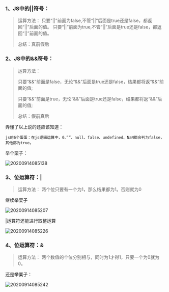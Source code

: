 ### 1、JS中的||符号：

> 运算方法：
> 只要“||”前面为false,不管“||”后面是true还是false，都返回“||”后面的值。
> 只要“||”前面为true,不管“||”后面是true还是false，都返回“||”前面的值。
>
> 总结：真前假后

### 2、JS中的&&符号：

> 运算方法：
> 
> 只要“&&”前面是false，无论“&&”后面是true还是false，结果都将返“&&”前面的值;
>
> 只要“&&”前面是true，无论“&&”后面是true还是false，结果都将返“&&”后面的值;
>
> 总结：假前真后

弄懂了以上说的还应该知道：

    js的6个蛋蛋：在js逻辑运算中，0、”“、null、false、undefined、NaN都会判为false，其他都为true。

举个栗子：

![20200914085138](https://raw.githubusercontent.com/wongabner/picgo/master/20200914085138.png)

### 3、位运算符：|

> 运算方法：
> 两个位只要有一个为1，那么结果都为1。否则就为0

继续举栗子

![20200914085207](https://raw.githubusercontent.com/wongabner/picgo/master/20200914085207.png)

|运算符还能进行取整运算

![20200914085226](https://raw.githubusercontent.com/wongabner/picgo/master/20200914085226.png)

### 4、位运算符：&

> 运算方法：
> 两个数值的个位分别相与，同时为1才得1，只要一个为0就为0。

还是举栗子：

![20200914085242](https://raw.githubusercontent.com/wongabner/picgo/master/20200914085242.png)
